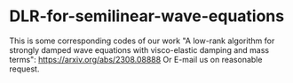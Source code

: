 # DLR-for-semilinear-wave-equations
This is some corresponding codes of our work "A low-rank algorithm for strongly damped wave equations with visco-elastic damping and mass terms": https://arxiv.org/abs/2308.08888
Or E-mail us on reasonable request.
